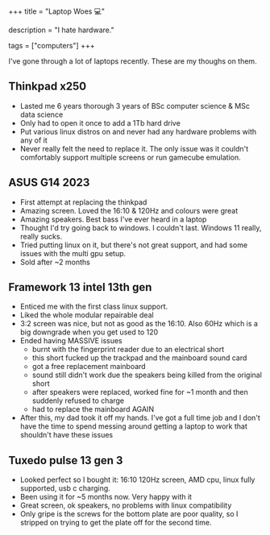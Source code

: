 +++
title = "Laptop Woes 💻"

description = "I hate hardware."

tags = ["computers"]
+++

I've gone through a lot of laptops recently. These are my thoughs on them.

## Thinkpad x250

- Lasted me 6 years thorough 3 years of BSc computer science & MSc data science
- Only had to open it once to add a 1Tb hard drive
- Put various linux distros on and never had any hardware problems with any of it
- Never really felt the need to replace it. The only issue was it couldn't comfortably support multiple screens or run gamecube emulation.

## ASUS G14 2023

- First attempt at replacing the thinkpad
- Amazing screen. Loved the 16:10 & 120Hz and colours were great
- Amazing speakers. Best bass I've ever heard in a laptop
- Thought I'd try going back to windows. I couldn't last. Windows 11 really, really sucks.
- Tried putting linux on it, but there's not great support, and had some issues with the multi gpu setup.
- Sold after ~2 months

## Framework 13 intel 13th gen

- Enticed me with the first class linux support.
- Liked the whole modular repairable deal
- 3:2 screen was nice, but not as good as the 16:10. Also 60Hz which is a big downgrade when you get used to 120
- Ended having MASSIVE issues
  * burnt with the fingerprint reader due to an electrical short
  * this short fucked up the trackpad and the mainboard sound card
  * got a free replacement mainboard
  * sound still didn't work due the speakers being killed from the original short
  * after speakers were replaced, worked fine for ~1 month and then suddenly refused to charge
  * had to replace the mainboard AGAIN
- After this, my dad took it off my hands. I've got a full time job and I don't have the time to spend messing around getting a laptop to work that shouldn't have these issues

## Tuxedo pulse 13 gen 3

- Looked perfect so I bought it: 16:10 120Hz screen, AMD cpu, linux fully supported, usb c charging.
- Been using it for ~5 months now. Very happy with it
- Great screen, ok speakers, no problems with linux compatibility
- Only gripe is the screws for the bottom plate are poor quality, so I stripped on trying to get the plate off for the second time.
